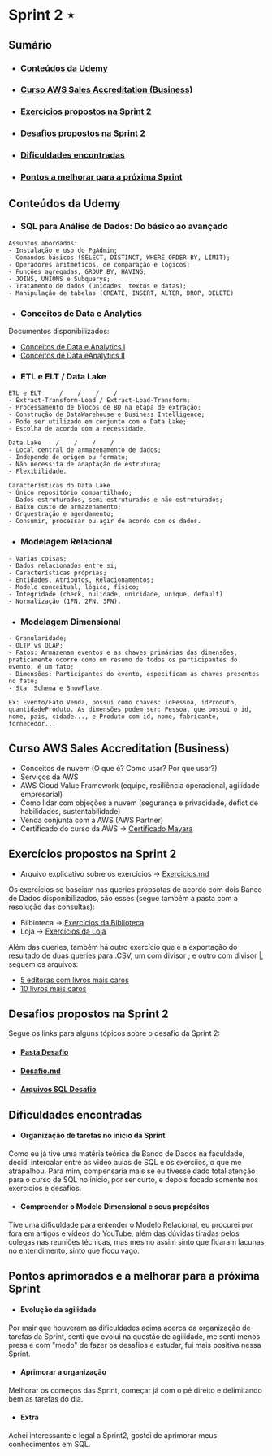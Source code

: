 # Sprint 2 ⋆
## Sumário
- ### [Conteúdos da Udemy](https://github.com/mayaramog/compassUOLmayara/blob/main/Sprint2/Sprint2.md#conte%C3%BAdos-da-udemy-1)
- ### [Curso AWS Sales Accreditation (Business)](https://github.com/mayaramog/compassUOLmayara/blob/main/Sprint2/Sprint2.md#curso-aws-sales-accreditation-business-1)
- ### [Exercícios propostos na Sprint 2](https://github.com/mayaramog/compassUOLmayara/blob/main/Sprint2/Sprint2.md#exerc%C3%ADcios-propostos-na-sprint-2-1)
- ### [Desafios propostos na Sprint 2](https://github.com/mayaramog/compassUOLmayara/blob/main/Sprint2/Sprint2.md#desafios-propostos-na-sprint-2-1)
- ### [Dificuldades encontradas](https://github.com/mayaramog/compassUOLmayara/blob/main/Sprint2/Sprint2.md#dificuldades-encontradas-1)
- ### [Pontos a melhorar para a próxima Sprint](https://github.com/mayaramog/compassUOLmayara/blob/main/Sprint2/Sprint2.md#pontos-aprimorados-e-a-melhorar-para-a-pr%C3%B3xima-sprint)


## Conteúdos da Udemy
- ### SQL para Análise de Dados: Do básico ao avançado
```
Assuntos abordados:
- Instalação e uso do PgAdmin;
- Comandos básicos (SELECT, DISTINCT, WHERE ORDER BY, LIMIT);
- Operadores aritméticos, de comparação e lógicos;
- Funções agregadas, GROUP BY, HAVING;
- JOINS, UNIONS e Subquerys;
- Tratamento de dados (unidades, textos e datas);
- Manipulação de tabelas (CREATE, INSERT, ALTER, DROP, DELETE)
```
- ### Conceitos de Data e Analytics
Documentos disponibilizados:
- [Conceitos de Data e Analytics I](/Sprint2/Evidencias/Data%20e%20Analytics/DA-Conceitos+de+Data+&+Analytics+I.pdf)
- [Conceitos de Data eAnalytics II](/Sprint2/Evidencias/Data%20e%20Analytics/DA-Conceitos+de+Data+&+Analytics+II.pdf)
- ### ETL e ELT / Data Lake 
```
ETL e ELT     /    /    /    /    
- Extract-Transform-Load / Extract-Load-Transform;
- Processamento de blocos de BD na etapa de extração;
- Construção de DataWarehouse e Business Intelligence;
- Pode ser utilizado em conjunto com o Data Lake;
- Escolha de acordo com a necessidade.

Data Lake    /    /    /    /
- Local central de armazenamento de dados;
- Independe de origem ou formato;
- Não necessita de adaptação de estrutura;
- Flexibilidade.

Características do Data Lake
- Único repositório compartilhado;
- Dados estruturados, semi-estruturados e não-estruturados;
- Baixo custo de armazenamento;
- Orquestração e agendamento;
- Consumir, processar ou agir de acordo com os dados.
```
- ### Modelagem Relacional
```
- Varias coisas;
- Dados relacionados entre si;
- Características próprias;
- Entidades, Atributos, Relacionamentos;
- Modelo conceitual, lógico, físico;
- Integridade (check, nulidade, unicidade, unique, default)
- Normalização (1FN, 2FN, 3FN).
```
- ### Modelagem Dimensional
```
- Granularidade;
- OLTP vs OLAP;
- Fatos: Armazenam eventos e as chaves primárias das dimensões, praticamente ocorre como um resumo de todos os participantes do evento, é um fato;
- Dimensões: Participantes do evento, especificam as chaves presentes no fato;
- Star Schema e SnowFlake.

Ex: Evento/Fato Venda, possui como chaves: idPessoa, idProduto, quantidadeProduto. As dimensões podem ser: Pessoa, que possui o id, nome, pais, cidade..., e Produto com id, nome, fabricante, fornecedor...
```

## Curso AWS Sales Accreditation (Business)
- Conceitos de nuvem (O que é? Como usar? Por que usar?)
- Serviços da AWS
- AWS Cloud Value Framework (equipe, resiliência operacional, agilidade empresarial)
- Como lidar com objeções à nuvem (segurança e privacidade, défict de habilidades, sustentabilidade)
- Venda conjunta com a AWS (AWS Partner)
- Certificado do curso da AWS -> [Certificado Mayara](/Sprint2/Certificados/AWSSalesAccreditationMayara.png)

## Exercícios propostos na Sprint 2
- Arquivo explicativo sobre os exercícios -> [Exercicios.md](/Sprint2/Exercicios/README.md)

Os exercícios se baseiam nas queries propsotas de acordo com dois Banco de Dados disponibilizados, são esses (segue também a pasta com a resolução das consultas):
- Bilbioteca -> [Exercícios da Biblioteca](/Sprint2/Exercicios/Biblioteca/)
- Loja -> [Exercícios da Loja](/Sprint2/Exercicios/Loja/)

Além das queries, também há outro exercício que é a exportação do resultado de duas queries para .CSV, um com divisor ; e outro com divisor |, seguem os arquivos:
- [5 editoras com livros mais caros](/Sprint2/Exercicios/Biblioteca/Exportação%20CSV-Dados%20da%20Query/5EditorasComMaisLivros.csv)
- [10 livros mais caros](/Sprint2/Exercicios/Biblioteca/Exportação%20CSV-Dados%20da%20Query/10LivrosMaisCaros.csv)

## Desafios propostos na Sprint 2

Segue os links para alguns tópicos sobre o desafio da Sprint 2:

- #### [Pasta Desafio](/Sprint2/Desafio/)
- #### [Desafio.md](/Sprint2/Desafio/README.md)
- #### [Arquivos SQL Desafio](/Sprint2/Desafio/Arquivos%20SQL/)

## Dificuldades encontradas
- #### Organização de tarefas no inicio da Sprint

Como eu já tive uma matéria teórica de Banco de Dados na faculdade, decidi intercalar entre as video aulas de SQL e os exercíios, o que me atrapalhou. Para mim, compensaria mais se eu tivesse dado total atenção para o curso de SQL no ínicio, por ser curto, e depois focado somente nos exercícios e desafios.

- #### Compreender o Modelo Dimensional e seus propósitos

Tive uma dificuldade para entender o Modelo Relacional, eu procurei por fora em artigos e vídeos do YouTube, além das dúvidas tiradas pelos colegas nas reuniões técnicas, mas mesmo assim sinto que ficaram lacunas no entendimento, sinto que fiocu vago. 

## Pontos aprimorados e a melhorar para a próxima Sprint

- #### Evolução da agilidade

Por mair que houveram as dificuldades acima acerca da organização de tarefas da Sprint, senti que evolui na questão de agilidade, me senti menos presa e com "medo" de fazer os desafios e estudar, fui mais positiva nessa Sprint.

- #### Aprimorar a organização

Melhorar os começos das Sprint, começar já com o pé direito e delimitando bem as tarefas do dia.

- #### Extra

Achei interessante e legal a Sprint2, gostei de aprimorar meus conhecimentos em SQL.
